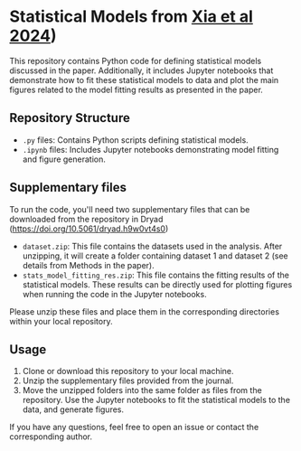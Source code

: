 
# Statistical Models from [Xia et al 2024](https://www.cell.com/iscience/fulltext/S2589-0042(24)01737-1))

This repository contains Python code for defining statistical models discussed in the paper. Additionally, it includes Jupyter notebooks that demonstrate how to fit these statistical models to data and plot the main figures related to the model fitting results as presented in the paper.

## Repository Structure

- `.py` files: Contains Python scripts defining statistical models.
- `.ipynb` files: Includes Jupyter notebooks demonstrating model fitting and figure generation.

## Supplementary files

To run the code, you'll need two supplementary files that can be downloaded from the repository in Dryad (https://doi.org/10.5061/dryad.h9w0vt4s0)

- `dataset.zip`: This file contains the datasets used in the analysis. After unzipping, it will create a folder containing dataset 1 and dataset 2 (see details from Methods in the paper).
- `stats_model_fitting_res.zip`: This file contains the fitting results of the statistical models. These results can be directly used for plotting figures when running the code in the Jupyter notebooks.

Please unzip these files and place them in the corresponding directories within your local repository.


## Usage

1. Clone or download this repository to your local machine.
2. Unzip the supplementary files provided from the journal.
3. Move the unzipped folders into the same folder as files from the repository. Use the Jupyter notebooks to fit the statistical models to the data, and generate figures.


If you have any questions, feel free to open an issue or contact the corresponding author. 



